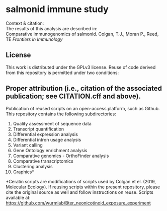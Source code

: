 # salmonid immune study   
Context & citation:  
The results of this analysis are described in:  
Comparative immunogenomics of salmonid. Colgan, T.J., Moran P., Reed, TE _Frontiers in Immunology_

## License  
This work is distributed under the GPLv3 license. Reuse of code derived from this repository is permitted under two conditions:  

## Proper attribution (i.e., citation of the associated publication; see CITATION.cff and above).  
Publication of reused scripts on an open-access platform, such as Github.
This repository contains the following subdirectories:

1. Quality assessment of sequence data  
2. Transcript quantification  
3. Differential expression analysis  
4. Differential intron usage analysis  
5. Variant calling  
6. Gene Ontology enrichment analysis  
7. Comparative genomics - OrthoFinder analysis  
8. Comparative transcriptomics  
9. Clustering analysis  
10. Graphics*

*Ceratin scripts are modifications of scripts used by Colgan et el. (2019, Molecular Ecology). If reusing scripts within the present repository, please cite the original source as well and follow instructions on reuse.
Scripts available at: https://github.com/wurmlab/Bter_neonicotinoid_exposure_experiment
